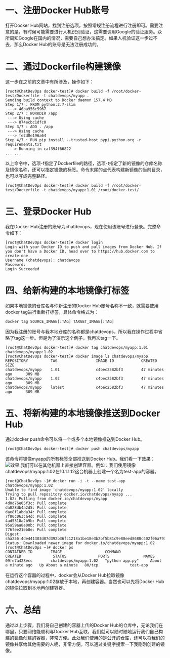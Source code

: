 # 一、注册Docker Hub账号
打开Docker Hub网站，找到注册选项，按照常规注册流程进行注册即可。需要注意的是，有时候可能需要进行人机识别验证，这需要调用Google的验证服务。众所周知Google在国内的情况，需要自己想办法搞定。如果人机验证这一步过不去，那么Docker Hub的账号是无法注册成功的。
# 二、通过Dockerfile构建镜像
这一步在之前的文章中有所涉及，操作如下：
```
[root@ChatDevOps docker-test]# docker build -f /root/docker-test/Dockerfile -t chatdevops/myapp .
Sending build context to Docker daemon 157.4 MB
Step 1/7 : FROM python:2.7-slim
 ---> 46ba956c5967
Step 2/7 : WORKDIR /app
 ---> Using cache
 ---> 874ecbc1dfc0
Step 3/7 : ADD . /app
 ---> Using cache
 ---> fe2d0e196a64
Step 4/7 : RUN pip install --trusted-host pypi.python.org -r requirements.txt
 ---> Running in caf394f66822
... ...
```
以上命令中，选项-f指定了Dockerfile的路径，选项-t指定了新的镜像的仓库名称及镜像名称，还可以指定镜像的标签。命令末尾的点代表构建新镜像的当前目录，也可以写成完整路径。
```
[root@ChatDevOps docker-test]# docker build -f /root/docker-test/Dockerfile -t chatdevops/myapp:1.01 /root/docker-test/
```
# 三、登录Docker Hub
我在Docker Hub注册的账号为chatdevops，现在使用该账号进行登录。完整命令如下：
```
[root@ChatDevOps docker-test]# docker login
Login with your Docker ID to push and pull images from Docker Hub. If you don't have a Docker ID, head over to https://hub.docker.com to create one.
Username (chatdevops): chatdevops
Password: 
Login Succeeded
```
# 四、给新构建的本地镜像打标签
如果本地镜像的仓库名与你新注册的Docker Hub账号名称不一致，就需要使用docker tag进行重新打标签，具体命令格式为：
```
docker tag SOURCE_IMAGE[:TAG] TARGET_IMAGE[:TAG]
```
因为我注册的账号与我本地仓库的名称都是chatdevops，所以我在操作过程中省略了tag这一步。但是为了演示这个例子，我再次tag一下。
```
[root@ChatDevOps docker-test]# docker tag chatdevops/myapp:1.01 chatdevops/myapp:1.02
[root@ChatDevOps docker-test]# docker image ls chatdevops/myapp
REPOSITORY          TAG                 IMAGE ID            CREATED             SIZE
chatdevops/myapp    1.01                c4bec2582bf3        47 minutes ago      309 MB
chatdevops/myapp    1.02                c4bec2582bf3        47 minutes ago      309 MB
chatdevops/myapp    latest              c4bec2582bf3        47 minutes ago      309 MB
```
# 五、将新构建的本地镜像推送到Docker Hub
通过docker push命令可以将一个或多个本地镜像推送到Docker Hub。
```
[root@ChatDevOps docker-test]# docker push chatdevops/myapp
```
该命令将镜像myapp的所有标签全部推送到Docker Hub。我们看一下效果：
![效果](https://camo.githubusercontent.com/6b50336f04f6caba21ca064bae561e994606420c/68747470733a2f2f6e6f74652e796f7564616f2e636f6d2f7977732f6170692f706572736f6e616c2f66696c652f34344346354642443735333934414238384538373239373237414632333939443f6d6574686f643d646f776e6c6f61642673686172654b65793d3466666164663636663334623338333761666430366364666364333735613831)
我们可以在其他机器上直接创建容器。例如：我们使用镜像chatdevops/myapp:1.02在10.1.1.12这台机器上创建一个名为test-app的容器。
```
[root@ChatDevOps ~]# docker run -i -t --name test-app chatdevops/myapp:1.02
Unable to find image 'chatdevops/myapp:1.02' locally
Trying to pull repository docker.io/chatdevops/myapp ... 
1.02: Pulling from docker.io/chatdevops/myapp
4d0d76e05f3c: Pull complete 
da828db4a2d5: Pull complete 
dae8f1abda34: Pull complete 
7f80c063ca4d: Pull complete 
4ad5318a2b9b: Pull complete 
95a59aa8e00b: Pull complete 
776fee21eb8e: Pull complete 
Digest: sha256:4de441303d87d392b36fc1218a1be18e3b2bf5b81c9e88eed8688c402f06a793
Status: Downloaded newer image for docker.io/chatdevops/myapp:1.02
[root@ChatDevOps ~]# docker ps
CONTAINER ID        IMAGE                   COMMAND             CREATED              STATUS              PORTS               NAMES
09fe7a428ecc        chatdevops/myapp:1.02   "python app.py"     About a minute ago   Up About a minute   80/tcp              test-app
```
在运行这个容器的过程中，docker会从Docker Hub拉取镜像chatdevops/myapp:1.02存放于本地，再创建容器。当然也可以先将Docker Hub的镜像拉取到本地再创建容器。
# 六、总结
通过以上步骤，我们将自己创建的容器上传的Docker Hub的仓库中，无论我们在哪里，只要网络能顺利与Docker Hub互联，我们就可以随时随地运行我们自己构建的镜像创建的容器，非常方便。此处我们使用的是公开的仓库，还可以将我们的镜像共享给其他需要的人呢，非常方便。可以通过关键字搜索一下我刚刚创建的镜像。
